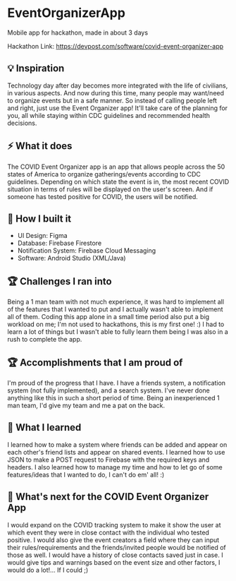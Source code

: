# EventOrganizerApp
Mobile app for hackathon, made in about 3 days

Hackathon Link: https://devpost.com/software/covid-event-organizer-app

## 💡 Inspiration
Technology day after day becomes more integrated with the life of civilians, in various aspects. And now during this time, many people may want/need to organize events but in a safe manner. So instead of calling people left and right, just use the Event Organizer app! It'll take care of the planning for you, all while staying within CDC guidelines and recommended health decisions.

## ⚡ What it does
The COVID Event Organizer app is an app that allows people across the 50 states of America to organize gatherings/events according to CDC guidelines. Depending on which state the event is in, the most recent COVID situation in terms of rules will be displayed on the user's screen. And if someone has tested positive for COVID, the users will be notified. 

## 🔨 How I built it
* UI Design: Figma
* Database: Firebase Firestore
* Notification System: Firebase Cloud Messaging
* Software: Android Studio (XML/Java)

## 🏆 Challenges I ran into
Being a 1 man team with not much experience, it was hard to implement all of the features that I wanted to put and I actually wasn't able to implement all of them. Coding this app alone in a small time period also put a big workload on me; I'm not used to hackathons, this is my first one! :) I had to learn a lot of things but I wasn't able to fully learn them being I was also in a rush to complete the app.

## 🏆 Accomplishments that I am proud of
I'm proud of the progress that I have. I have a friends system, a notification system (not fully implemented), and a search system. I've never done anything like this in such a short period of time. Being an inexperienced 1 man team, I'd give my team and me a pat on the back.

## 🧠 What I learned
I learned how to make a system where friends can be added and appear on each other's friend lists and appear on shared events. I learned how to use JSON to make a POST request to Firebase with the required keys and headers. I also learned how to manage my time and how to let go of some features/ideas that I wanted to do, I can't do em' all! :)

## 🚀 What's next for the COVID Event Organizer App
I would expand on the COVID tracking system to make it show the user at which event they were in close contact with the individual who tested positive. I would also give the event creators a field where they can input their rules/requirements and the friends/invited people would be notified of those as well. I would have a history of close contacts saved just in case. I would give tips and warnings based on the event size and other factors, I would do a lot!... If I could ;)
